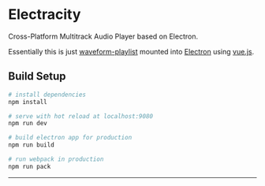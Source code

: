 # Electracity

Cross-Platform Multitrack Audio Player based on Electron. 

Essentially this is just [waveform-playlist](https://github.com/naomiaro/waveform-playlist) mounted into [Electron](http://electron.atom.io) using [vue.js](https://vuejs.org).

## Build Setup

``` bash
# install dependencies
npm install

# serve with hot reload at localhost:9080
npm run dev

# build electron app for production
npm run build

# run webpack in production
npm run pack
```
---
